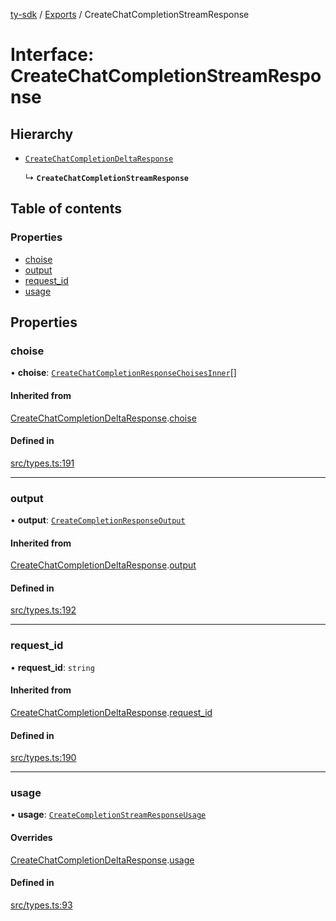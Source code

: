 [ty-sdk](../readme.md) / [Exports](../modules.md) / CreateChatCompletionStreamResponse

# Interface: CreateChatCompletionStreamResponse

## Hierarchy

- [`CreateChatCompletionDeltaResponse`](TongYi.CreateChatCompletionDeltaResponse.md)

  ↳ **`CreateChatCompletionStreamResponse`**

## Table of contents

### Properties

- [choise](CreateChatCompletionStreamResponse.md#choise)
- [output](CreateChatCompletionStreamResponse.md#output)
- [request\_id](CreateChatCompletionStreamResponse.md#request_id)
- [usage](CreateChatCompletionStreamResponse.md#usage)

## Properties

### choise

• **choise**: [`CreateChatCompletionResponseChoisesInner`](TongYi.CreateChatCompletionResponseChoisesInner.md)[]

#### Inherited from

[CreateChatCompletionDeltaResponse](TongYi.CreateChatCompletionDeltaResponse.md).[choise](TongYi.CreateChatCompletionDeltaResponse.md#choise)

#### Defined in

[src/types.ts:191](https://github.com/isnl/ty-sdk/blob/fb52f37/src/types.ts#L191)

___

### output

• **output**: [`CreateCompletionResponseOutput`](TongYi.CreateCompletionResponseOutput.md)

#### Inherited from

[CreateChatCompletionDeltaResponse](TongYi.CreateChatCompletionDeltaResponse.md).[output](TongYi.CreateChatCompletionDeltaResponse.md#output)

#### Defined in

[src/types.ts:192](https://github.com/isnl/ty-sdk/blob/fb52f37/src/types.ts#L192)

___

### request\_id

• **request\_id**: `string`

#### Inherited from

[CreateChatCompletionDeltaResponse](TongYi.CreateChatCompletionDeltaResponse.md).[request_id](TongYi.CreateChatCompletionDeltaResponse.md#request_id)

#### Defined in

[src/types.ts:190](https://github.com/isnl/ty-sdk/blob/fb52f37/src/types.ts#L190)

___

### usage

• **usage**: [`CreateCompletionStreamResponseUsage`](CreateCompletionStreamResponseUsage.md)

#### Overrides

[CreateChatCompletionDeltaResponse](TongYi.CreateChatCompletionDeltaResponse.md).[usage](TongYi.CreateChatCompletionDeltaResponse.md#usage)

#### Defined in

[src/types.ts:93](https://github.com/isnl/ty-sdk/blob/fb52f37/src/types.ts#L93)
